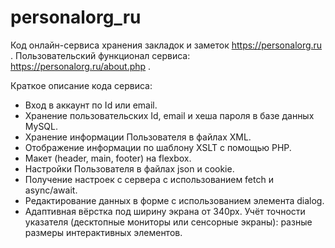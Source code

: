 # personalorg_ru
Код онлайн-сервиса хранения закладок и заметок https://personalorg.ru .
Пользовательский функционал сервиса: https://personalorg.ru/about.php .

Краткое описание кода сервиса:
- Вход в аккаунт по Id или email.
- Хранение пользовательских Id, email и хеша пароля в базе данных MySQL.
- Хранение информации Пользователя в файлах XML.
- Отображение информации по шаблону XSLT с помощью PHP.
- Макет (header, main, footer) на flexbox.
- Настройки Пользователя в файлах json и cookie.
- Получение настроек с сервера с использованием fetch и async/await.
- Редактирование данных в форме с использованием элемента dialog.
- Адаптивная вёрстка под ширину экрана от 340px. Учёт точности указателя (десктопные мониторы или сенсорные экраны): разные размеры интерактивных элементов.
